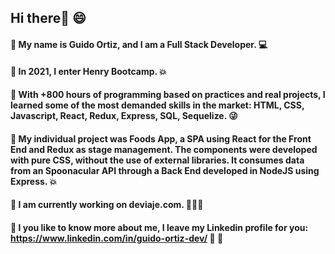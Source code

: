 ## Hi there👋 😄
#### 🔶 My name is Guido Ortiz, and I am a Full Stack Developer. 💻
#### 🔶 In 2021, I enter Henry Bootcamp. 💥
#### 🔶 With +800 hours of programming based on practices and real projects, I learned some of the most demanded skills in the market: HTML, CSS, Javascript, React, Redux, Express, SQL, Sequelize. 😜
#### 🔶 My individual project was Foods App, a SPA using React for the Front End and Redux as stage management. The components were developed with pure CSS, without the use of external libraries. It consumes data from an Spoonacular API through a Back End developed in NodeJS using Express. 💥
#### 🔶 I am currently working on deviaje.com. 🚀✊🔭
#### 🔶 I you like to know more about me, I leave my Linkedin profile for you: https://www.linkedin.com/in/guido-ortiz-dev/ 👀 💪

<!--
**Guido-Ortiz/Guido-Ortiz** is a ✨ _special_ ✨ repository because its `README.md` (this file) appears on your GitHub profile.

Here are some ideas to get you started:

- 🔭 I’m currently working on ...
- 🌱 I’m currently learning ...
- 👯 I’m looking to collaborate on ...
- 🤔 I’m looking for help with ...
- 💬 Ask me about ...
- 📫 How to reach me: ...
- 😄 Pronouns: ...
- ⚡ Fun fact: ...
-->
